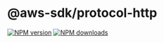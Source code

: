 # @aws-sdk/protocol-http

[![NPM version](https://img.shields.io/npm/v/@aws-sdk/@aws-sdk/protocol-http/beta.svg)](https://www.npmjs.com/package/@aws-sdk/@aws-sdk/protocol-http)
[![NPM downloads](https://img.shields.io/npm/dm/@aws-sdk/@aws-sdk/protocol-http.svg)](https://www.npmjs.com/package/@aws-sdk/@aws-sdk/protocol-http)
